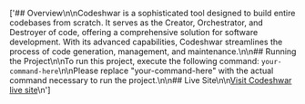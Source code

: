 ['## Overview\n\nCodeshwar is a sophisticated tool designed to build entire codebases from scratch. It serves as the Creator, Orchestrator, and Destroyer of code, offering a comprehensive solution for software development. With its advanced capabilities, Codeshwar streamlines the process of code generation, management, and maintenance.\n\n## Running the Project\n\nTo run this project, execute the following command: `your-command-here`\n\nPlease replace "your-command-here" with the actual command necessary to run the project.\n\n## Live Site\n\n[Visit Codeshwar live site](http://codeshwar.com)\n']